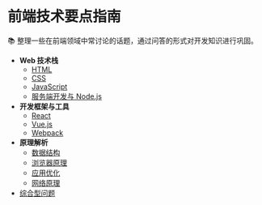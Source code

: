 # 前端技术要点指南

📚 整理一些在前端领域中常讨论的话题，通过问答的形式对开发知识进行巩固。

- **Web 技术栈**
  - [HTML](./html)
  - [CSS](./css)
  - [JavaScript](./js)
  - [服务端开发与 Node.js](./nodejs.md)
- **开发框架与工具**
  - [React](./react.md)
  - [Vue.js](./vue.md)
  - [Webpack](./webpack.md)
- **原理解析**
  - [数据结构](./DSA.md)
  - [浏览器原理](./browser.md)
  - [应用优化](./performance.md)
  - [网络原理](./network.md)
- [综合型问题](./complex.md)
